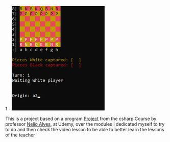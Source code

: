 1 - ![Image - 1](https://github.com/joedav/ConsoleChess/blob/master/src/1.png)

This is a project based on a program [Project](https://github.com/acenelio/xadrez-console) from the csharp Course by professor [Nelio Alves](https://github.com/acenelio), at Udemy, 
over the modules I dedicated myself to try to do and then check the video lesson to be able to better learn the lessons of the teacher